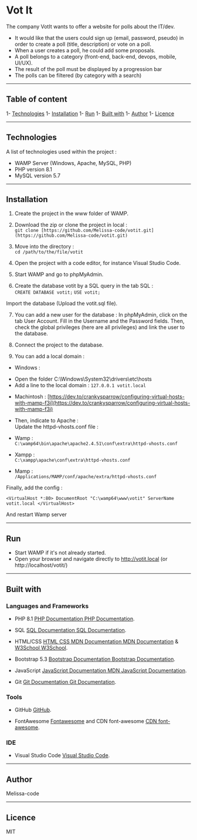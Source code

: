 # Vot It 

The company VotIt wants to offer a website for polls about the IT/dev. 
* It would like that the users could sign up (email, password, pseudo) in order to create a poll (title, description) or vote on a poll. 
* When a user creates a poll, he could add some proposals. 
* A poll belongs to a category (front-end, back-end, devops, mobile, UI/UX).
* The result of the poll must be displayed by a progression bar
* The polls can be filtered (by category with a search)   

--- 

## Table of content  

1- [Technologies](#Technologies)
1- [Installation](#Installation)
1- [Run](#Run)
1- [Built with](#Built-with)
1- [Author](#Author)
1- [Licence](#Licence)

--- 

## Technologies 

A list of technologies used within the project :   
* WAMP Server (Windows, Apache, MySQL, PHP)  
* PHP version 8.1  
* MySQL version 5.7

---   

## Installation  

1. Create the project in the www folder of WAMP.  

2. Download the zip or clone the project in local :  
`git clone [https://github.com/Melissa-code/votit.git](https://github.com/Melissa-code/votit.git)`

3. Move into the directory :  
`cd /path/to/the/file/votit`

4. Open the project with a code editor, for instance Visual Studio Code.  

5. Start WAMP and go to phpMyAdmin.  

6. Create the database votit by a SQL query in the tab SQL :  
`CREATE DATABASE votit;`
`USE votit;`

Import the database (Upload the votit.sql file).  

7. You can add a new user for the database :
In phpMyAdmin, click on the tab User Account. Fill in the Username and the Password fields. Then, check the global privileges (here are all privileges) and link the user to the database.

8. Connect the project to the database. 

9. You can add a local domain :  

* Windows :
- Open the folder C:\Windows\System32\drivers\etc\hosts
- Add a line to the local domain : 
`127.0.0.1 votit.local`

* Machintosh : 
[https://dev.to/crankysparrow/configuring-virtual-hosts-with-mamp-f3i](https://dev.to/crankysparrow/configuring-virtual-hosts-with-mamp-f3i) 

* Then, indicate to Apache  :   
Update the httpd-vhosts.conf file :   
* Wamp :  
`C:\wamp64\bin\apache\apache2.4.51\conf\extra\httpd-vhosts.conf`
* Xampp :  
`C:\xampp\apache\conf\extra\httpd-vhosts.conf` 
* Mamp :  
`/Applications/MAMP/conf/apache/extra/httpd-vhosts.conf`
   
Finally, add the config : 

`<VirtualHost *:80>
DocumentRoot "C:\wamp64\www\votit"
ServerName votit.local
</VirtualHost>`    


And restart Wamp server  

---  

## Run 

* Start WAMP if it's not already started.  
* Open your browser and navigate directly to http://votit.local  (or http://localhost/votit/)   

---  

## Built with  

### Languages and Frameworks  

* PHP 8.1 [PHP Documentation PHP Documentation](https://www.php.net/manual/fr/index.php).   

* SQL [SQL Documentation SQL Documentation](https://sql.sh/).   

* HTML/CSS [HTML CSS MDN Documentation MDN Documentation](https://developer.mozilla.org/fr/docs/Web) & [W3School W3School](https://www.w3schools.com/).   

* Bootstrap 5.3 [Bootstrap Documentation Bootstrap Documentation](https://getbootstrap.com/).   
 
* JavaScript [JavaScript Documentation MDN JavaScript Documentation](https://developer.mozilla.org/fr/docs/Web/JavaScript).   

* Git [Git Documentation Git Documentation](https://git-scm.com/doc).  

### Tools  

* GitHub [GitHub](https://github.com/).

* FontAwesome [Fontawesome](https://fontawesome.com/icons) and CDN font-awesome [CDN font-awesome](https://cdnjs.com/libraries/font-awesome). 

### IDE  

* Visual Studio Code [Visual Studio Code](https://code.visualstudio.com/).

---   

## Author    

Melissa-code  

---   

## Licence  

MIT